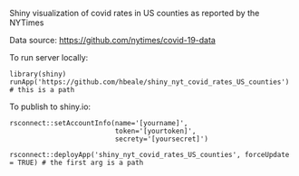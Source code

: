 Shiny visualization of covid rates in US counties as reported by the NYTimes

Data source: https://github.com/nytimes/covid-19-data

To run server locally:
```
library(shiny)
runApp('https://github.com/hbeale/shiny_nyt_covid_rates_US_counties') # this is a path
```

To publish to shiny.io:

```
rsconnect::setAccountInfo(name='[yourname]',
                          token='[yourtoken]',
                          secrety='[yoursecret]')

rsconnect::deployApp('shiny_nyt_covid_rates_US_counties', forceUpdate = TRUE) # the first arg is a path

```
